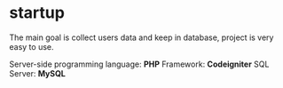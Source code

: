 # startup
The main goal is collect users data and keep in database, project is very easy to use.

Server-side programming language: <b>PHP</b>
Framework: <b>Codeigniter</b>
SQL Server: <b>MySQL</b>
